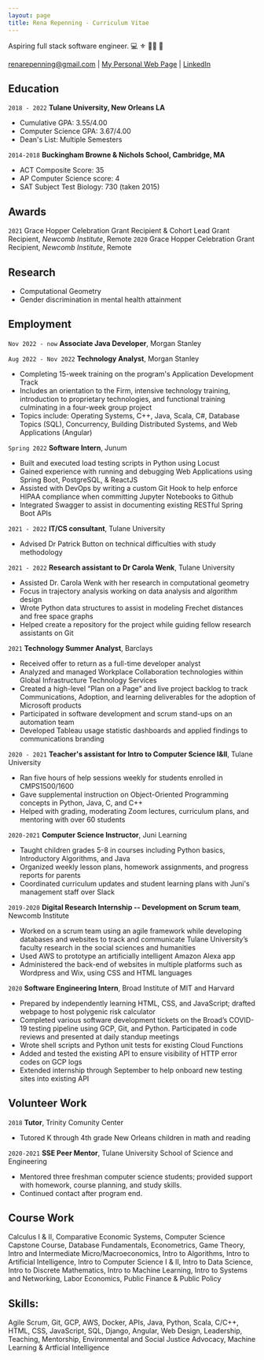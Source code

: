 ```yaml
---
layout: page
title: Rena Repenning - Curriculum Vitae
---
```


Aspiring full stack software engineer.
💻 ⚜️ 🏃‍♀️ 🍎

<div id="webaddress">
<a href="renarepenning@gmail.com">renarepenning@gmail.com</a>
| <a href="http://renarepenning.com">My Personal Web Page</a>
| <a href="https://www.linkedin.com/in/renarepenning/">LinkedIn</a>
</div>



## Education
`2018 - 2022`
__Tulane University, New Orleans LA__
- Cumulative GPA: 3.55/4.00
- Computer Science GPA: 3.67/4.00
- Dean's List: Multiple Semesters

`2014-2018`
__Buckingham Browne & Nichols School, Cambridge, MA__
- ACT Composite Score: 35
- AP Computer Science score: 4
- SAT Subject Test Biology: 730 (taken 2015)

## Awards
`2021`
Grace Hopper Celebration Grant Recipient & Cohort Lead Grant Recipient, *Newcomb Institute*, Remote
`2020`
Grace Hopper Celebration Grant Recipient, *Newcomb Institute*, Remote


## Research
- Computational Geometry
- Gender discrimination in mental health attainment


## Employment
`Nov 2022 - now`
__Associate Java Developer__, Morgan Stanley

`Aug 2022 - Nov 2022`
__Technology Analyst__, Morgan Stanley
- Completing 15-week training on the program's Application Development Track
- Includes an orientation to the Firm, intensive technology training, introduction to proprietary technologies, and functional training culminating in a four-week group project
- Topics include: Operating Systems, C++, Java, Scala, C#, Database Topics (SQL), Concurrency, Building Distributed Systems, and Web Applications (Angular)

`Spring 2022`
__Software Intern__, Junum
- Built and executed load testing scripts in Python using Locust
- Gained experience with running and debugging Web Applications using Spring Boot, PostgreSQL, & ReactJS
- Assisted with DevOps by writing a custom Git Hook to help enforce HIPAA compliance when committing Jupyter Notebooks to Github
- Integrated Swagger to assist in documenting existing RESTful Spring Boot APIs

`2021 - 2022`
__IT/CS consultant__, Tulane University
- Advised Dr Patrick Button on technical difficulties with study methodology

`2021 - 2022`
__Research assistant to Dr Carola Wenk__, Tulane University
- Assisted Dr. Carola Wenk with her research in computational geometry
- Focus in trajectory analysis working on data analysis and algorithm design
- Wrote Python data structures to assist in modeling Frechet distances and free space graphs
- Helped create a repository for the project while guiding fellow research assistants on Git

`2021`
__Technology Summer Analyst__, Barclays
- Received offer to return as a full-time developer analyst
- Analyzed and managed Workplace Collaboration technologies within Global Infrastructure Technology Services
- Created a high-level “Plan on a Page” and live project backlog to track Communications, Adoption, and learning deliverables for the adoption of Microsoft products
- Participated in software development and scrum stand-ups on an automation team
- Developed Tableau usage statistic dashboards and applied findings to communications branding

`2020 - 2021`
__Teacher's assistant for Intro to Computer Science I&II__, Tulane University
- Ran five hours of help sessions weekly for students enrolled in CMPS1500/1600
- Gave supplemental instruction on Object-Oriented Programming concepts in Python, Java, C, and C++
- Helped with grading, moderating Zoom lectures, curriculum plans, and mentoring with over 60 students

`2020-2021`
__Computer Science Instructor__, Juni Learning
- Taught children grades 5-8 in courses including Python basics, Introductory Algorithms, and Java
- Organized weekly lesson plans, homework assignments, and progress reports for parents
- Coordinated curriculum updates and student learning plans with Juni's management staff over Slack

`2019-2020`
__Digital Research Internship -- Development on Scrum team__, Newcomb Institute
- Worked on a scrum team using an agile framework while developing databases and websites to track and communicate Tulane University’s faculty research in the social sciences and humanities
- Used AWS to prototype an artificially intelligent Amazon Alexa app
- Administered the back-end of websites in multiple platforms such as Wordpress and Wix, using CSS and HTML languages

`2020`
__Software Engineering Intern__, Broad Institute of MIT and Harvard
- Prepared by independently learning HTML, CSS, and JavaScript; drafted webpage to host polygenic risk calculator
- Completed various software development tickets on the Broad’s COVID-19 testing pipeline using GCP, Git, and Python. Participated in code reviews and presented at daily standup meetings
- Wrote shell scripts and Python unit tests for existing Cloud Functions
- Added and tested the existing API to ensure visibility of HTTP error codes on GCP logs
- Extended internship through September to help onboard new testing sites into existing API

## Volunteer Work
`2018`
__Tutor__, Trinity Comunity Center
- Tutored K through 4th grade New Orleans children in math and reading

`2020-2021`
__SSE Peer Mentor__, Tulane University School of Science and Engineering
- Mentored three freshman computer science students; provided support with homework, course planning, and study skills. 
- Continued contact after program end.


## Course Work
Calculus I & II, Comparative Economic Systems, Computer Science Capstone Course, Database Fundamentals, Econometrics, Game Theory, Intro and Intermediate Micro/Macroeconomics, Intro to Algorithms, Intro to Artificial Intelligence, Intro to Computer Science I & II, Intro to Data Science, Intro to Discrete Mathematics, Intro to Machine Learning, Intro to Systems and Networking, Labor Economics, Public Finance & Public Policy

## Skills: 
Agile Scrum, Git, GCP, AWS, Docker, APIs, Java, Python, Scala, C/C++, HTML, CSS, JavaScript, SQL, Django, Angular, Web Design, Leadership, Teaching, Mentorship,  Environmental and Social Justice Advocacy, Machine Learning & Artficial Intelligence



<!-- ### Footer

Last updated: November 2022 -->

